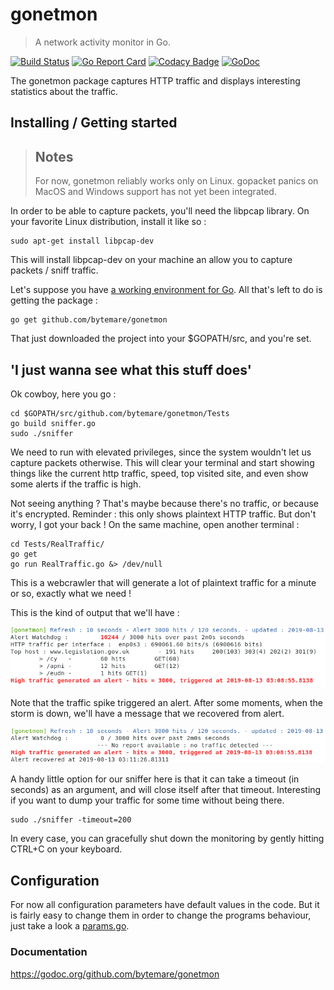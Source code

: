 # gonetmon

> A network activity monitor in Go.

<p align="center">

[![Build Status](https://travis-ci.com/bytemare/gonetmon.svg?branch=master)](https://travis-ci.com/bytemare/gonetmon)
[![Go Report Card](https://goreportcard.com/badge/github.com/bytemare/gonetmon)](https://goreportcard.com/report/github.com/bytemare/gonetmon) 
[![Codacy Badge](https://api.codacy.com/project/badge/Grade/5bc1136110874ceab9195a31bb0e3961)](https://www.codacy.com/app/bytemare/gonetmon)
[![GoDoc](https://godoc.org/github.com/bytemare/gonetmon?status.svg)](https://godoc.org/github.com/bytemare/gonetmon)
</p>

The gonetmon package captures HTTP traffic and displays interesting statistics about the traffic.

## Installing / Getting started

> ## Notes
> 
> For now, gonetmon reliably works only on Linux. gopacket panics on MacOS and Windows support has not yet been integrated.

In order to be able to capture packets, you'll need the libpcap library. On your favorite Linux distribution, install it like so :

```shell
sudo apt-get install libpcap-dev
```

This will install libpcap-dev on your machine an allow you to capture packets / sniff traffic.

Let's suppose you have [a working environment for Go](https://golang.org/doc/install). All that's left to do is getting the package :

```shell
go get github.com/bytemare/gonetmon
```

That just downloaded the project into your $GOPATH/src, and you're set.

## 'I just wanna see what this stuff does'

Ok cowboy, here you go :

```shell
cd $GOPATH/src/github.com/bytemare/gonetmon/Tests
go build sniffer.go
sudo ./sniffer
```

We need to run with elevated privileges, since the system wouldn't let us capture packets otherwise.
This will clear your terminal and start showing things like the current http traffic, speed, top visited site, and even show some alerts if the traffic is high.

Not seeing anything ? That's maybe because there's no traffic, or because it's encrypted. Reminder : this only shows plaintext HTTP traffic.
But don't worry, I got your back ! On the same machine, open another terminal :

```shell
cd Tests/RealTraffic/
go get
go run RealTraffic.go &> /dev/null
```

This is a webcrawler that will generate a lot of plaintext traffic for a minute or so, exactly what we need !

This is the kind of output that we'll have :

![Image1](/images/img1.png)

Note that the traffic spike triggered an alert. After some moments, when the storm is down, we'll have a message that we recovered from alert.

![Image2](/images/img2.png)

A handy little option for our sniffer here is that it can take a timeout (in seconds) as an argument, and will close itself after that timeout. Interesting if you want to dump your traffic for some time without being there.

```shell
sudo ./sniffer -timeout=200
```

In every case, you can gracefully shut down the monitoring by gently hitting CTRL+C on your keyboard.

## Configuration

For now all configuration parameters have default values in the code. But it is fairly easy to change them in order to change the programs behaviour, just take a look a [params.go](https://github.com/bytemare/gonetmon/blob/master/params.go).

### Documentation

https://godoc.org/github.com/bytemare/gonetmon
